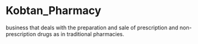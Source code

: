 # Kobtan_Pharmacy
business that deals with the preparation and sale of prescription and non-prescription drugs as in traditional pharmacies.
